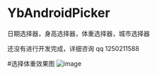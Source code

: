 # YbAndroidPicker
日期选择器，身高选择器，体重选择器，城市选择器

还没有进行开发完成，详细咨询 qq 1250211588

#选择体重效果图
![image](http://github.com/yangbinsoft/YbAndroidPicker/screenshot/Screenshot_20170106-175900.png)

